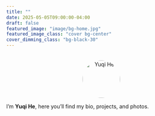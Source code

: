 ```yaml
---
title: ""
date: 2025-05-05T09:00:00-04:00
draft: false
featured_image: "image/bg-home.jpg"
featured_image_class: "cover bg-center"
cover_dimming_class: "bg-black-30"
---
```


<p style="text-align:center; margin-top:2rem;">
  <img
    src='{{ "image/headshot.jpg" }}'
    alt="Yuqi He"
    style="
      border-radius:50%;
      width:100px;
      height:100px;
      object-fit:cover;
      display:inline-block;
    "
  />
</p>


I’m **Yuqi He**, here you’ll find my bio, projects, and photos.


